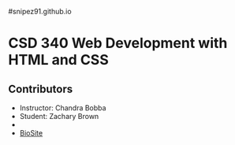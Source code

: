 #snipez91.github.io

# CSD 340 Web Development with HTML and CSS

## Contributors
- Instructor: Chandra Bobba
- Student: Zachary Brown
-
- [BioSite]("index.html")

